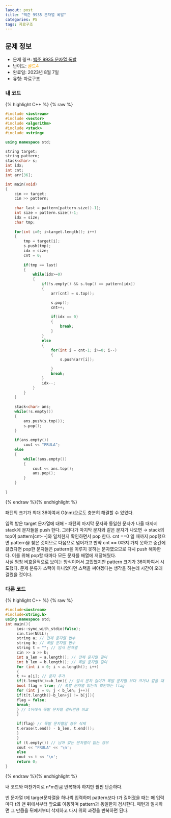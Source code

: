 ```yaml
---
layout: post
title: "백준 9935 문자열 폭발"
categories: PS
tags: 자료구조
---
```


## 문제 정보
- 문제 링크: [백준 9935 문자열 폭발](https://www.acmicpc.net/problem/9935)
- 난이도: <span style="color:#FFA500">골드4</span>
- 완료일: 2023년 8월 7일
- 유형: 자료구조

### 내 코드

{% highlight C++ %} {% raw %}
```C++
#include <iostream>
#include <vector>
#include <algorithm>
#include <stack>
#include <string>

using namespace std;

string target;
string pattern;
stack<char> s;
int idx;
int cnt;
int arr[36];

int main(void)
{
	cin >> target;
	cin >> pattern;
	
	char last = pattern[pattern.size()-1];
	int size = pattern.size()-1;
	idx = size;
	char tmp;
	
	for(int i=0; i<target.length(); i++)
	{
		tmp = target[i];
		s.push(tmp);	
		idx = size;
		cnt = 0;
		
		if(tmp == last)
		{
			while(idx>=0)
			{
				if(!s.empty() && s.top() == pattern[idx])
				{
					arr[cnt] = s.top();

					s.pop();
					cnt++;
					
					if(idx == 0)
					{
						break;
					}
				}
				else
				{
					for(int i = cnt-1; i>=0; i--)
					{
						s.push(arr[i]);

					}
					break;
				}
				idx--;	
			}
		}
	}
	
	stack<char> ans;
	while(!s.empty())
	{
		ans.push(s.top());
		s.pop();
	}
	
	if(ans.empty())
		cout << "FRULA";
	else
	{
		while(!ans.empty())
		{
			cout << ans.top();
			ans.pop();
		}		
	}
	
}
```
{% endraw %}{% endhighlight %}

패턴의 크기가 최대 36이여서 O(nm)으로도 충분히 해결할 수 있었다. 

입력 받은 target 문자열에 대해 - 패턴의 마지막 문자와 동일한 문자가 나올 때까지 stack에 문자들을 push 한다. 그러다가 마지막 문자와 같은 문자가 나오면 → stack의 top이 pattern[cnt- -]와 일치한지 확인하면서 pop 한다. cnt ==0 일 때까지 pop했으면 pattern을 찾은 것이므로 다음으로 넘어가고 만약 cnt == 0까지 가지 못하고 중간에 끊겼다면 pop한 문자들은 pattern을 이루지 못하는 문자였으므로 다시 push 해야한다. 이를 위해 pop할 때마다 모든 문자를 배열에 저장해뒀다.   
사실 엄청 비효율적으로 보이는 방식이어서 고민했지만 pattern 크기가 36이하여서 시도했다. 문제 분류가 스택이 아니었다면 스택을 써야겠다는 생각을 하는데 시간이 오래 걸렸을 것이다.  

### 다른 코드

{% highlight C++ %} {% raw %}
```C++
#include<iostream>
#include<string.h>
using namespace std;
int main(){
	 ios::sync_with_stdio(false);
	 cin.tie(NULL);
	 string a; // 전체 문자열 변수
	 string b; // 폭발 문자열 변수
	 string t = ""; // 임시 문자열
	 cin >> a >> b;
	 int a_len = a.length(); // 전체 문자열 길이
	 int b_len = b.length(); // 폭발 문자열 길이
	 for (int i = 0; i < a.length(); i++)
	 {
	 t += a[i]; // 문자 추가
	 if(t.length()>=b_len){ // 임시 문자 길이가 폭발 문자열 보다 크거나 같을 때
	 bool flag = true; // 폭발 문자열 있는지 확인하는 flag
	 for (int j = 0; j < b_len; j++){
	 if(t[t.length()-b_len+j] != b[j]){
	 flag = false;
	 break;
	 } // t뒤에서 폭발 문자열 길이만큼 비교
	 }
 
	 if(flag) // 폭발 문자열일 경우 삭제
	 t.erase(t.end() - b_len, t.end());
	 }
	 }
	 if (t.empty()) // 남아 있는 문자열이 없는 경우
	 cout << "FRULA" << '\n';
	 else
	 cout << t << '\n';
	 return 0;
}
```
{% endraw %}{% endhighlight %}

내 코드와 마찬가지로 n*m만큼 반복해야 하지만 훨씬 단순하다.

빈 문자열 t에 target문자열을 하나씩 입력하며 pattern보다 t가 길어졌을 때는 매 입력마다 t의 맨 뒤에서부터 앞으로 이동하며 pattern과 동일한지 검사한다. 패턴과 일치하면 그 만큼을 뒤에서부터 삭제하고 다시 위의 과정을 반복하면 된다.
